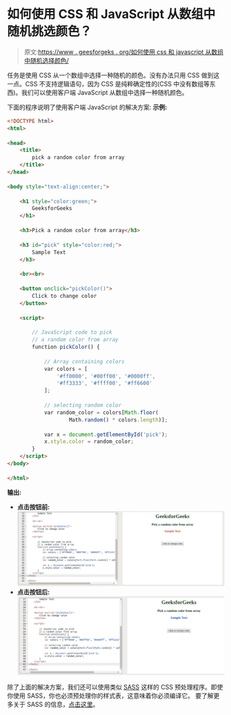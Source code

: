 # 如何使用 CSS 和 JavaScript 从数组中随机挑选颜色？

> 原文:[https://www . geesforgeks . org/如何使用 css 和 javascript 从数组中随机选择颜色/](https://www.geeksforgeeks.org/how-to-pick-a-random-color-from-an-array-using-css-and-javascript/)

任务是使用 CSS 从一个数组中选择一种随机的颜色。没有办法只用 CSS 做到这一点。CSS 不支持逻辑语句，因为 CSS 是纯粹确定性的(CSS 中没有数组等东西)。我们可以使用客户端 JavaScript 从数组中选择一种随机颜色。

下面的程序说明了使用客户端 JavaScript 的解决方案:
**示例:**

```html
<!DOCTYPE html>
<html>

<head>
    <title>
        pick a random color from array
    </title>
</head>

<body style="text-align:center;">

    <h1 style="color:green;">
        GeeksforGeeks
    </h1>

    <h3>Pick a random color from array</h3>

    <h3 id="pick" style="color:red;">
        Sample Text
    </h3>

    <br><br>

    <button onclick="pickColor()">
        Click to change color
    </button>

    <script>

        // JavaScript code to pick 
        // a random color from array
        function pickColor() {

            // Array containing colors
            var colors = [
                '#ff0000', '#00ff00', '#0000ff',
                '#ff3333', '#ffff00', '#ff6600'
            ];

            // selecting random color
            var random_color = colors[Math.floor(
                    Math.random() * colors.length)];

            var x = document.getElementById('pick');
            x.style.color = random_color;
        } 
    </script>
</body>

</html>
```

**输出:**

*   **点击按钮前:**
    ![](img/6de8b2f7f57e8fe950578c8c6e01d748.png)
*   **点击按钮后:**
    ![](img/551a8e1237b6ee0a54d1dbce527773d8.png)

除了上面的解决方案，我们还可以使用类似 [SASS](https://sass-lang.com/) 这样的 CSS 预处理程序。即使你使用 SASS，你也必须预处理你的样式表，这意味着你必须编译它。
要了解更多关于 SASS 的信息，[点击这里](https://www.geeksforgeeks.org/css-preprocessor-sass/)。